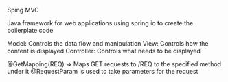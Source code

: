 Sping MVC

Java framework for web applications 
using spring.io to create the boilerplate code

Model: Controls the data flow and manipulation
View: Controls how the content is displayed
Controller: Controls what needs to be displayed


@GetMapping(REQ) => Maps GET requests to /REQ to the specified method under it
@RequestParam is used to take parameters for the request
